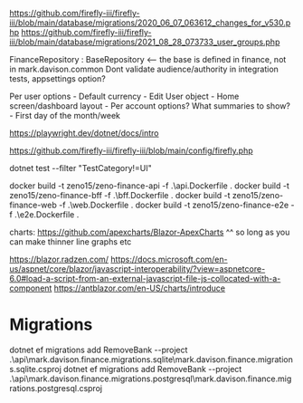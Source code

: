 https://github.com/firefly-iii/firefly-iii/blob/main/database/migrations/2020_06_07_063612_changes_for_v530.php
https://github.com/firefly-iii/firefly-iii/blob/main/database/migrations/2021_08_28_073733_user_groups.php

FinanceRepository : BaseRepository <-- the base is defined in finance, not in mark.davison.common
Dont validate audience/authority in integration tests, appsettings option?

Per user options
	-	Default currency
	-	Edit User object
	-	Home screen/dashboard layout
	-	Per account options?  What summaries to show?
	-	First day of the month/week

https://playwright.dev/dotnet/docs/intro

https://github.com/firefly-iii/firefly-iii/blob/main/config/firefly.php

dotnet test --filter "TestCategory!=UI"


docker build -t zeno15/zeno-finance-api -f .\api.Dockerfile .
docker build -t zeno15/zeno-finance-bff -f .\bff.Dockerfile .
docker build -t zeno15/zeno-finance-web -f .\web.Dockerfile .
docker build -t zeno15/zeno-finance-e2e -f .\e2e.Dockerfile .

charts:
https://github.com/apexcharts/Blazor-ApexCharts
^^ so long as you can make thinner line graphs etc


https://blazor.radzen.com/
https://docs.microsoft.com/en-us/aspnet/core/blazor/javascript-interoperability/?view=aspnetcore-6.0#load-a-script-from-an-external-javascript-file-js-collocated-with-a-component
https://antblazor.com/en-US/charts/introduce

# Migrations

dotnet ef migrations add RemoveBank --project .\api\mark.davison.finance.migrations.sqlite\mark.davison.finance.migrations.sqlite.csproj
dotnet ef migrations add RemoveBank --project .\api\mark.davison.finance.migrations.postgresql\mark.davison.finance.migrations.postgresql.csproj